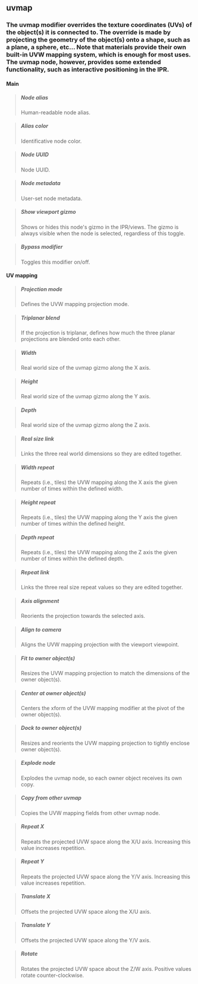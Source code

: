 ## **uvmap**

### The uvmap modifier overrides the texture coordinates (UVs) of the object(s) it is connected to. The override is made by projecting the geometry of the object(s) onto a shape, such as a plane, a sphere, etc... Note that materials provide their own built-in UVW mapping system, which is enough for most uses. The uvmap node, however, provides some extended functionality, such as interactive positioning in the IPR.
#### Main

> ##### Node alias
> Human-readable node alias. 

> ##### Alias color
> Identificative node color. 

> ##### Node UUID
> Node UUID. 

> ##### Node metadata
> User-set node metadata. 

> ##### Show viewport gizmo
> Shows or hides this node's gizmo in the IPR/views. The gizmo is always visible when the node is selected, regardless of this toggle. 

> ##### Bypass modifier
> Toggles this modifier on/off. 

#### UV mapping

> ##### Projection mode
> Defines the UVW mapping projection mode. 

> ##### Triplanar blend
> If the projection is triplanar, defines how much the three planar projections are blended onto each other. 

> ##### Width
> Real world size of the uvmap gizmo along the X axis. 

> ##### Height
> Real world size of the uvmap gizmo along the Y axis. 

> ##### Depth
> Real world size of the uvmap gizmo along the Z axis. 

> ##### Real size link
> Links the three real world dimensions so they are edited together. 

> ##### Width repeat
> Repeats (i.e., tiles) the UVW mapping along the X axis the given number of times within the defined width. 

> ##### Height repeat
> Repeats (i.e., tiles) the UVW mapping along the Y axis the given number of times within the defined height. 

> ##### Depth repeat
> Repeats (i.e., tiles) the UVW mapping along the Z axis the given number of times within the defined depth. 

> ##### Repeat link
> Links the three real size repeat values so they are edited together. 

> ##### Axis alignment
> Reorients the projection towards the selected axis. 

> ##### Align to camera
> Aligns the UVW mapping projection with the viewport viewpoint. 

> ##### Fit to owner object(s)
> Resizes the UVW mapping projection to match the dimensions of the owner object(s). 

> ##### Center at owner object(s)
> Centers the xform of the UVW mapping modifier at the pivot of the owner object(s). 

> ##### Dock to owner object(s)
> Resizes and reorients the UVW mapping projection to tightly enclose owner object(s). 

> ##### Explode node
> Explodes the uvmap node, so each owner object receives its own copy. 

> ##### Copy from other uvmap
> Copies the UVW mapping fields from other uvmap node. 

> ##### Repeat X
> Repeats the projected UVW space along the X/U axis. Increasing this value increases repetition. 

> ##### Repeat Y
> Repeats the projected UVW space along the Y/V axis. Increasing this value increases repetition. 

> ##### Translate X
> Offsets the projected UVW space along the X/U axis. 

> ##### Translate Y
> Offsets the projected UVW space along the Y/V axis. 

> ##### Rotate
> Rotates the projected UVW space about the Z/W axis. Positive values rotate counter-clockwise. 

